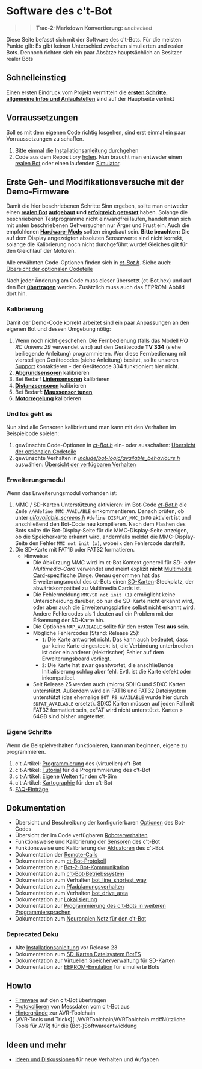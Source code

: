 # Software des c't-Bot

>> **Trac-2-Markdown Konvertierung:** *unchecked*

Diese Seite befasst sich mit der Software des c't-Bots. Für die meisten Punkte gilt: Es gibt keinen Unterschied zwischen simulierten und realen Bots. Dennoch richten sich ein paar Absätze hauptsächlich an Besitzer realer Bots

## Schnelleinstieg

Einen ersten Eindruck vom Projekt vermitteln die **[ersten Schritte](../Firststeps/Firststeps.md)**, **[allgemeine Infos und Anlaufstellen](../WikiStart/WikiStart.md#Anlaufstellen)** sind auf der Hauptseite verlinkt

## Vorraussetzungen

Soll es mit dem eigenen Code richtig losgehen, sind erst einmal ein paar Vorraussetzungen zu schaffen.

1. Bitte einmal die [Installationsanleitung](../InstallationsanleitungR23/InstallationsanleitungR23.md) durchgehen
1. Code aus dem Repositiory [holen](../GITUndEclipse/GITUndEclipse.md). Nun braucht man entweder einen [realen Bot](../ct-Bot-Hardware/ct-Bot-Hardware.md) oder einen laufenden [Simulator](../ct-Sim/ct-Sim.md).

## Erste Geh- und Modifikationsversuche mit der Demo-Firmware

Damit die hier beschriebenen Schritte Sinn ergeben, sollte man entweder einen **[realen Bot](../ct-Bot-Hardware/ct-Bot-Hardware.md)** **[aufgebaut](../ct-Bot-Hardware/ct-Bot-Hardware.md#Aufbau-und-Montage) und [erfolgreich getestet](../ct-Bot-Hardware/ct-Bot-Hardware.md#Test-eines-frisch-aufgebauten-ct-Bots)** haben. Solange die beschriebenen Testprogramme nicht einwandfrei laufen, handelt man sich mit unten beschriebenen Gehversuchen nur Ärger und Frust ein. Auch die empfohlenen **[Hardware-Mods](../ct-Bot-Modifikationen/ct-Bot-Modifikationen.md)** sollten eingebaut sein.
**Bitte beachten:** Die auf dem Display angezeigten absoluten Sensorwerte sind nicht korrekt, solange die Kalibrierung noch nicht durchgeführt wurde! Gleiches gilt für den Gleichlauf der Motoren.

Alle erwähnten Code-Optionen finden sich in *[ct-Bot.h](https://github.com/tsandmann/ct-bot/blob/master/ct-Bot.h)*. Siehe auch: [Übersicht der optionalen Codeteile](../../doc/wiki_pages/ct-bot_h.md)

Nach jeder Änderung am Code muss dieser übersetzt (ct-Bot.hex) und auf den Bot **[übertragen](../Flash/Flash.md)** werden. Zusätzlich muss auch das EEPROM-Abbild dort hin.

### Kalibrierung

Damit der Demo-Code korrekt arbeitet sind ein paar Anpassungen an den eigenen Bot und dessen Umgebung nötig:

1. Wenn noch nicht geschehen: Die Fernbedienung (falls das Modell *HQ RC Univers 29* verwendet wird) auf den Gerätecode **TV 334** (siehe beiliegende Anleitung) programmieren. Wer diese Fernbedienung mit vierstelligen Gerätecodes (siehe Anleitung) besitzt, sollte unseren [Support](../FirstSteps/FirstSteps.md#Support) kontaktieren - der Gerätecode 334 funktioniert hier nicht.
1. **[Abgrundsensoren](../ct-Bot-Software-Sensoren/ct-Bot-Software-Sensoren.md#Abgrundsensoren)** kalibrieren
1. Bei Bedarf **[Liniensensoren](../ct-Bot-Software-Sensoren/ct-Bot-Software-Sensoren.md#Liniensensoren)** kalibrieren
1. **[Distanzsensoren](../ct-Bot-Software-Sensoren/ct-Bot-Software-Sensoren.md#Distanzsensoren)** kalibrieren
1. Bei Bedarf: **[Maussensor tunen](../ct-Bot-Software-Sensoren/ct-Bot-Software-Sensoren.md#Maussensor)**
1. **[Motorregelung](../ct-Bot-Software-Aktuatoren/ct-Bot-Software-Aktuatoren.md#Motoren)** kalibrieren

### Und los geht es

Nun sind alle Sensoren kalibriert und man kann mit den Verhalten im Beispielcode spielen:

1. gewünschte Code-Optionen in *[ct-Bot.h](https://github.com/tsandmann/ct-bot/blob/master/ct-Bot.h)* ein- oder ausschalten: [Übersicht der optionalen Codeteile](../../doc/wiki_pages/ct-bot_h.md)
1. gewünschte Verhalten in *[include/bot-logic/available_behaviours.h](https://github.com/tsandmann/ct-bot/blob/master/include/bot-logic/available_behaviours.h)* auswählen: [Übersicht der verfügbaren Verhalten](../Verhalten/Verhalten.md)

### Erweiterungsmodul

Wenn das Erweiterungsmodul vorhanden ist:

1. MMC / SD-Karten Unterstützung aktivieren: im Bot-Code *[ct-Bot.h](https://github.com/tsandmann/ct-bot/blob/master/ct-Bot.h)* die Zeile `//#define MMC_AVAILABLE` einkommentieren. Danach prüfen, ob unter *[ui/available_screens.h](https://github.com/tsandmann/ct-bot/blob/master/ui/available_screens.h)* `#define DISPLAY_MMC_INFO` aktiviert ist und anschließend den Bot-Code neu kompilieren. Nach dem Flashen des Bots sollte die Bot-Display-Seite für die MMC-Display-Seite anzeigen, ob die Speicherkarte erkannt wird, andernfalls meldet die MMC-Display-Seite den Fehler `MMC not init (x)`, wobei `x` den Fehlercode darstellt.
1. Die SD-Karte mit FAT16 oder FAT32 formatieren.
    * Hinweise:
      * Die Abkürzung *MMC* wird im ct-Bot Kontext generell für *SD- oder Multimedia-Card* verwendet und meint explizit **nicht** [Multimedia Card](https://de.wikipedia.org/wiki/Multimedia_Card)-spezifische Dinge. Genau genommen hat das Erweiterungsmodul des ct-Bots einen [SD-Karten](https://de.wikipedia.org/wiki/SD-Karte)-Steckplatz, der abwärtskompatibel zu Multimedia Cards ist.
      * Die Fehlermeldung `MMC/SD not init (1)` ermöglicht keine Unterscheidung darüber, ob nur die SD-Karte nicht erkannt wird, oder aber auch die Erweiterungsplatine selbst nicht erkannt wird. Andere Fehlercodes als 1 deuten auf ein Problem mit der Erkennung der SD-Karte hin.
      * Die Optionen `MAP_AVAILABLE` sollte für den ersten Test **aus** sein.
      * Mögliche Fehlercodes (Stand: Release 25):
        * `1`: Die Karte antwortet nicht. Das kann auch bedeutet, dass gar keine Karte eingesteckt ist, die Verbindung unterbrochen ist oder ein anderer (elektrischer) Fehler auf dem Erweiterungsboard vorliegt.
        * `2`: Die Karte hat zwar geantwortet, die anschließende Initialisierung schlug aber fehl. Evtl. ist die Karte defekt oder inkompatibel.
      * Seit Release 25 werden auch (micro) SDHC und SDXC Karten unterstützt. Außerdem wird ein FAT16 und FAT32 Dateisystem unterstützt (das ehemalige `BOT_FS_AVAILABLE` wurde hier durch `SDFAT_AVAILABLE` ersetzt). SDXC Karten müssen auf jeden Fall mit FAT32 formatiert sein, exFAT wird nicht unterstützt. Karten > 64GB sind bisher ungetestet.

### Eigene Schritte

Wenn die Beispielverhalten funktionieren, kann man beginnen, eigene zu programmieren.

1. c't-Artikel: [Programmierung](https://www.heise.de/ct/artikel/Hohe-Schule-290392.html) des (virtuellen) c't-Bot
1. c't-Artikel: [Tutorial](https://www.heise.de/ct/artikel/Ausgang-gesucht-290460.html) für die Programmierung des c't-Bot
1. c't-Artikel: [Eigene Welten](https://www.heise.de/ct/artikel/Genesis-290480.html) für den c't-Sim
1. c't-Artikel: [Kartographie](https://www.heise.de/ct/artikel/An-der-naechsten-Ecke-links-290662.html) für den c't-Bot
1. [FAQ-Einträge](https://www.heise.de/ct/artikel/FAQ-fuer-c-t-Bot-und-c-t-SIM-291940.html)

## Dokumentation

* Übersicht und Beschreibung der konfigurierbaren [Optionen](../../doc/wiki_pages/ct-bot_h.md) des Bot-Codes
* Übersicht der im Code verfügbaren [Roboterverhalten](../Verhalten/Verhalten.md)
* Funktionsweise und Kalibrierung der [Sensoren](../ct-Bot-Software-Sensoren/ct-Bot-Software-Sensoren.md) des c't-Bot
* Funktionsweise und Kalibrierung der [Aktuatoren](../ct-Bot-Software-Aktuatoren/ct-Bot-Software-Aktuatoren.md) des c't-Bot
* Dokumentation der [Remote-Calls](../RemoteCall/RemoteCall.md)
* Dokumentation zum [ct-Bot-Protokoll](../DokuProtocol/DokuProtocol.md)
* Dokumentation zur [Bot-2-Bot-Kommunikation](../DokuBot2Bot/DokuBot2Bot.md)
* Dokumentation zum [c't-Bot-Betriebssystem](../DokuOS/DokuOS.md)
* Dokumentation zum Verhalten [bot_line_shortest_way](../DokuLineShortestWay/DokuLineShortestWay.md)
* Dokumentation zum [Pfadplanungsverhalten](../DokuPathplaning/DokuPathplaning.md)
* Dokumentation zum Verhalten [bot_drive_area](../DokuDriveArea/DokuDriveArea.md)
* Dokumentation zur [Lokalisierung](../Localization/Localization.md)
* Dokumentation zur [Programmierung des c't-Bots in weiteren Programmiersprachen](../DokuScriptLanguages/DokuScriptLanguages.md)
* Dokumentation zum [Neuronalen Netz für den c't-Bot](../DokuNeuralnet/dok_bot_nn.htm)

### Deprecated Doku

* Alte [Installationsanleitung](../deprecated/Installationsanleitung/Installationsanleitung.md) vor Release 23
* Dokumentation zum [SD-Karten Dateisystem BotFS](../deprecated/DokuBotFs/DokuBotFs.md)
* Dokumentation zur [Virtuellen Speicherverwaltung](../deprecated/DokuMmcVm/DokuMmcVm.md) für SD-Karten
* Dokumentation zur [EEPROM-Emulation](../deprecated/DokuEepromEmu/DokuEepromEmu.md) für simulierte Bots

## Howto

* [Firmware](../Flash/Flash.md) auf den c't-Bot übertragen
* [Protokollieren](../../doc/wiki_pages/logging.md) von Messdaten vom c't-Bot aus
* [Hintergründe](../AVRToolchainInterna/AVRToolchainInterna.md) zur AVR-Toolchain
* [AVR-Tools und Tricks](../AVRToolchain/AVRToolchain.md#Nützliche Tools für AVR) für die (Bot-)Softwareentwicklung

## Ideen und mehr

* [Ideen und Diskussionen](../NeueVerhalten/NeueVerhalten.md) für neue Verhalten und Aufgaben
